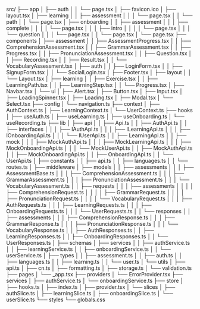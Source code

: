 src/
├── app
│   ├── auth
│   │   └── page.tsx
│   ├── favicon.ico
│   ├── layout.tsx
│   ├── learning
│   │   ├── assessment
│   │   │   └── page.tsx
│   │   └── path
│   │       └── page.tsx
│   ├── onboarding
│   │   ├── assessment
│   │   │   ├── complete
│   │   │   │   └── page.tsx
│   │   │   ├── intro
│   │   │   │   └── page.tsx
│   │   │   └── question
│   │   │       └── page.tsx
│   │   └── page.tsx
│   └── page.tsx
├── components
│   ├── assessment
│   │   ├── AssessmentProgress.tsx
│   │   ├── ComprehensionAssessment.tsx
│   │   ├── GrammarAssessment.tsx
│   │   ├── Progress.tsx
│   │   ├── PronunciationAssessment.tsx
│   │   ├── Question.tsx
│   │   ├── Recording.tsx
│   │   ├── Result.tsx
│   │   └── VocabularyAssessment.tsx
│   ├── auth
│   │   ├── LoginForm.tsx
│   │   ├── SignupForm.tsx
│   │   └── SocialLogin.tsx
│   ├── Footer.tsx
│   ├── layout
│   │   └── Layout.tsx
│   ├── learning
│   │   ├── Exercise.tsx
│   │   ├── LearningPath.tsx
│   │   ├── LearningStep.tsx
│   │   └── Progress.tsx
│   ├── Navbar.tsx
│   └── ui
│       ├── Alert.tsx
│       ├── Button.tsx
│       ├── Input.tsx
│       ├── LoadingSpinner.tsx
│       ├── Loading.tsx
│       ├── Modal.tsx
│       └── Select.tsx
├── config
│   └── navigation.ts
├── context
│   ├── AuthContext.ts
│   ├── LearningContext.ts
│   └── UserContext.ts
├── hooks
│   ├── useAuth.ts
│   ├── useLearning.ts
│   ├── useOnboarding.ts
│   └── useRecording.ts
├── lib
│   ├── api
│   │   ├── Api.ts
│   │   ├── AuthApi.ts
│   │   ├── interfaces
│   │   │   ├── IAuthApi.ts
│   │   │   ├── ILearningApi.ts
│   │   │   ├── IOnboardingApi.ts
│   │   │   └── IUserApi.ts
│   │   ├── LearningApi.ts
│   │   ├── mock
│   │   │   ├── MockAuthApi.ts
│   │   │   ├── MockLearningApi.ts
│   │   │   ├── MockOnboardingApi.ts
│   │   │   └── MockUserApi.ts
│   │   ├── MockAuthApi.ts
│   │   ├── MockOnboardingApi.ts
│   │   ├── OnboardingApi.ts
│   │   └── UserApi.ts
│   ├── constants
│   │   ├── api.ts
│   │   ├── languages.ts
│   │   └── routes.ts
│   ├── middleware
│   ├── models
│   │   ├── assessments
│   │   │   ├── AssessmentBase.ts
│   │   │   ├── ComprehensionAssessment.ts
│   │   │   ├── GrammarAssessment.ts
│   │   │   ├── PronunciationAssessment.ts
│   │   │   └── VocabularyAssessment.ts
│   │   ├── requests
│   │   │   ├── assessments
│   │   │   │   ├── ComprehensionRequest.ts
│   │   │   │   ├── GrammarRequest.ts
│   │   │   │   ├── PronunciationRequest.ts
│   │   │   │   └── VocabularyRequest.ts
│   │   │   ├── AuthRequests.ts
│   │   │   ├── LearningRequests.ts
│   │   │   ├── OnboardingRequests.ts
│   │   │   └── UserRequests.ts
│   │   └── responses
│   │       ├── assessments
│   │       │   ├── ComprehensionResponse.ts
│   │       │   ├── GrammarResponse.ts
│   │       │   ├── PronunciationResponse.ts
│   │       │   └── VocabularyResponse.ts
│   │       ├── AuthResponses.ts
│   │       ├── LearningResponses.ts
│   │       ├── OnboardingResponses.ts
│   │       └── UserResponses.ts
│   ├── schemas
│   ├── services
│   │   ├── authService.ts
│   │   ├── learningService.ts
│   │   ├── onboardingService.ts
│   │   └── userService.ts
│   ├── types
│   │   ├── assessment.ts
│   │   ├── auth.ts
│   │   ├── languages.ts
│   │   ├── learning.ts
│   │   └── user.ts
│   └── utils
│       ├── api.ts
│       ├── cn.ts
│       ├── formatting.ts
│       ├── storage.ts
│       └── validation.ts
├── pages
│   └── _app.tsx
├── providers
│   └── ErrorProvider.tsx
├── services
│   ├── authService.ts
│   └── onboardingService.ts
├── store
│   ├── hooks.ts
│   ├── index.ts
│   ├── provider.tsx
│   └── slices
│       ├── authSlice.ts
│       ├── learningSlice.ts
│       ├── onboardingSlice.ts
│       └── userSlice.ts
└── styles
    └── globals.css
